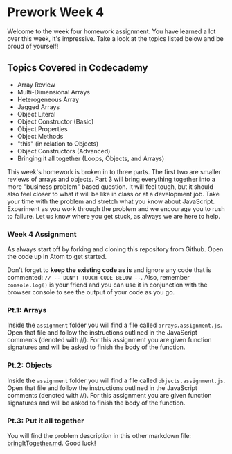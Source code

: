 # Prework Week 4

Welcome to the week four homework assignment. You have learned a lot over this week, it's impressive. Take a look at the topics listed below and be proud of yourself!

## Topics Covered in Codecademy
* Array Review
* Multi-Dimensional Arrays
* Heterogeneous Array
* Jagged Arrays
* Object Literal
* Object Constructor (Basic)
* Object Properties
* Object Methods
* "this" (in relation to Objects)
* Object Constructors (Advanced)
* Bringing it all together (Loops, Objects, and Arrays)

This week's homework is broken in to three parts. The first two are smaller reviews of arrays and objects. Part 3 will bring everything together into a more "business problem" based question. It will feel tough, but it should also feel closer to what it will be like in class or at a development job. Take your time with the problem and stretch what you know about JavaScript. Experiment as you work through the problem and we encourage you to rush to failure. Let us know where you get stuck, as always we are here to help.

### Week 4 Assignment
As always start off by forking and cloning this repository from Github. Open the code up in Atom to get started.

Don't forget to **keep the existing code as is** and ignore any code that is commented: `// -- DON'T TOUCH CODE BELOW --`. Also, remember `console.log()` is your friend and you can use it in conjunction with the browser console to see the output of your code as you go.

### Pt.1: Arrays
Inside the `assignment` folder you will find a file called `arrays.assignment.js`. Open that file and follow the instructions outlined in the JavaScript comments (denoted with //). For this assignment you are given function signatures and will be asked to finish the body of the function.

### Pt.2: Objects
Inside the `assignment` folder you will find a file called `objects.assignment.js`. Open that file and follow the instructions outlined in the JavaScript comments (denoted with //). For this assignment you are given function signatures and will be asked to finish the body of the function.

### Pt.3: Put it all together

You will find the problem description in this other markdown file: [bringItTogether.md](bringItTogether.md). Good luck!